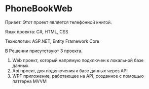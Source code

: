 # PhoneBookWeb

Привет. Этот проект является телефонной книгой.

Язык проекта: C#, HTML, CSS

Технологии: ASP.NET, Entity Framework Core

В Решении присутствуют 3 проекта. 
1) Web проект, который напрямую подключен к локальной базе данных.
2) Api проект, для подключения к базе данных через API
3) WPF приложение, работающее на API, созданное с помощью паттерна MVVM
